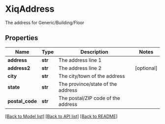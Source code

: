 # XiqAddress

The address for Generic/Building/Floor
## Properties
Name | Type | Description | Notes
------------ | ------------- | ------------- | -------------
**address** | **str** | The address line 1 | 
**address2** | **str** | The address line 2 | [optional] 
**city** | **str** | The city/town of the address | 
**state** | **str** | The province/state of the address | 
**postal_code** | **str** | The postal/ZIP code of the address | 

[[Back to Model list]](../README.md#documentation-for-models) [[Back to API list]](../README.md#documentation-for-api-endpoints) [[Back to README]](../README.md)


